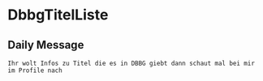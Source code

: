 # DbbgTitelListe

## Daily Message

```
Ihr wolt Infos zu Titel die es in DBBG giebt dann schaut mal bei mir im Profile nach
```
